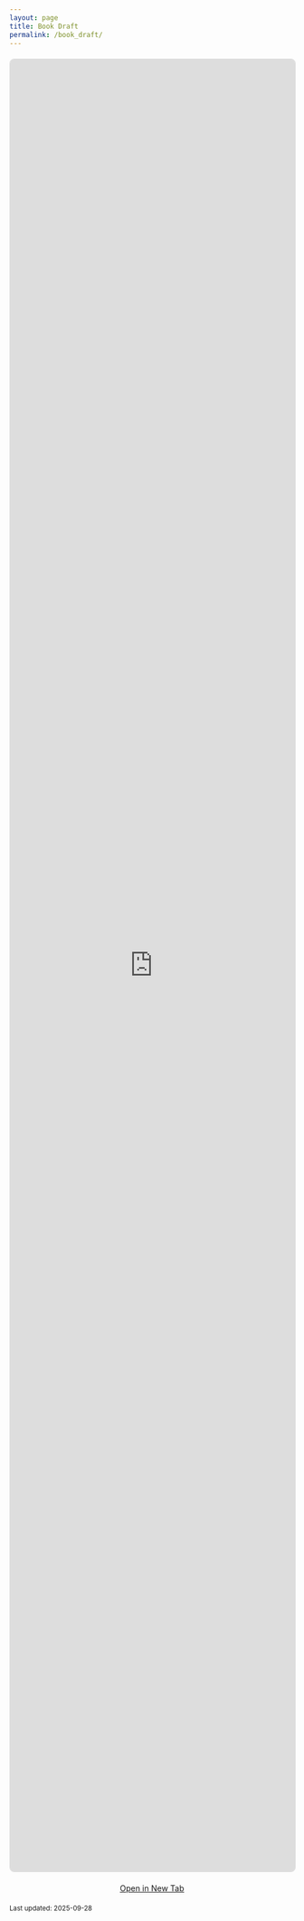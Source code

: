 ```yaml
---
layout: page
title: Book Draft
permalink: /book_draft/
---
```


<div class="responsive-iframe-container">
  <iframe 
    src="https://drive.google.com/uc?export=view&id=1K-78B22ehH9E9ch9QtTZeu7BjR9axTeU" 
    width="100%" 
    style="min-height: 80vh; border: 1px solid #ddd; border-radius: 8px;"
    loading="lazy">
  </iframe>
</div>

<div class="book-actions">
  <a href="https://drive.google.com/uc?export=view&id=1K-78B22ehH9E9ch9QtTZeu7BjR9axTeU" 
     target="_blank" 
     class="btn btn-outline-primary">
    Open in New Tab
  </a>
</div>

<style>
.responsive-iframe-container {
  position: relative;
  margin: 20px 0;
}

.book-actions {
  text-align: center;
  margin: 20px 0;
}

@media (max-width: 768px) {
  .responsive-iframe-container iframe {
    min-height: 60vh;
  }
}
</style>

<small>Last updated: 2025-09-28</small>